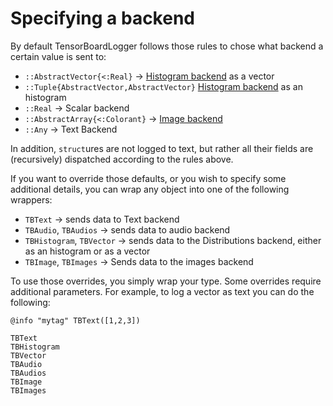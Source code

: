 # Specifying a backend

By default TensorBoardLogger follows those rules to chose what backend a certain
value is sent to:

  - `::AbstractVector{<:Real}` -> [Histogram backend](https://www.tensorflow.org/guide/tensorboard_histograms) as a vector
  - `::Tuple{AbstractVector,AbstractVector}` [Histogram backend](https://www.tensorflow.org/guide/tensorboard_histograms) as an histogram
  - `::Real` -> Scalar backend
  - `::AbstractArray{<:Colorant}` -> [Image backend](https://www.tensorflow.org/tensorboard/r2/image_summaries)
  - `::Any` -> Text Backend

In addition, `struct`ures are not logged to text, but rather all their fields are
(recursively) dispatched according to the rules above.

If you want to override those defaults, or you wish to specify some additional
details, you can wrap any object into one of the following wrappers:

- `TBText`   -> sends data to Text backend
- `TBAudio`, `TBAudios` -> sends data to audio backend
- `TBHistogram`, `TBVector` -> sends data to the Distributions backend, either as an histogram or as a vector
- `TBImage`, `TBImages` -> Sends data to the images backend

To use those overrides, you simply wrap your type. Some overrides require additional
parameters. For example, to log a vector as text you can do the following:
```
@info "mytag" TBText([1,2,3])
```


```@docs
TBText
TBHistogram
TBVector
TBAudio
TBAudios
TBImage
TBImages
```
